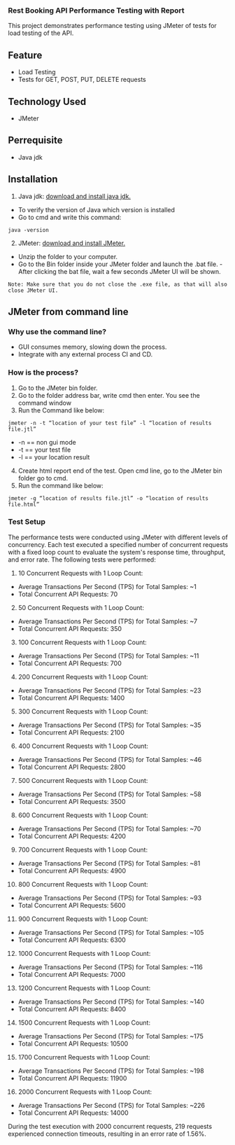 ### Rest Booking API Performance Testing with Report
This project demonstrates performance testing using JMeter of tests for load testing of the API.
## Feature
- Load Testing
- Tests for GET, POST, PUT, DELETE requests
## Technology Used
- JMeter
## Perrequisite
- Java jdk
## Installation
1. Java jdk: [download and install java jdk.](https://www.oracle.com/apac/java/technologies/downloads/)
- To verify the version of Java which version is installed
- Go to cmd and write this command:
```Console
java -version
```
2. JMeter: [download and install JMeter.](https://jmeter.apache.org/download_jmeter.cgi)
- Unzip the folder to your computer.
- Go to the Bin folder inside your JMeter folder and launch the .bat file.
-After clicking the bat file, wait a few seconds JMeter UI will be shown.
```Console
Note: Make sure that you do not close the .exe file, as that will also close JMeter UI.
```
## JMeter from command line
### Why use the command line?
- GUI consumes memory, slowing down the process.
- Integrate with any external process CI and CD.
### How is the process?
1. Go to the JMeter bin folder.
2. Go to the folder address bar, write cmd then enter. You see the command window
3. Run the Command like below:
```Console
jmeter -n -t “location of your test file” -l “location of results file.jtl”
```
- -n == non gui mode
- -t == your test file
- -l == your location result
4. Create html report end of the test. Open cmd line, go to the JMeter bin folder go to cmd.
5. Run the command like below:
```Console
jmeter -g “location of results file.jtl” -o “location of results file.html”
```
### Test Setup
The performance tests were conducted using JMeter with different levels of concurrency. Each test executed a specified number of concurrent requests with a fixed loop count to evaluate the system's response time, throughput, and error rate.
The following tests were performed:
1. 10 Concurrent Requests with 1 Loop Count:
- Average Transactions Per Second (TPS) for Total Samples: ~1
- Total Concurrent API Requests: 70
2. 50 Concurrent Requests with 1 Loop Count:
- Average Transactions Per Second (TPS) for Total Samples: ~7
- Total Concurrent API Requests: 350
3. 100 Concurrent Requests with 1 Loop Count:
- Average Transactions Per Second (TPS) for Total Samples: ~11
- Total Concurrent API Requests: 700
4. 200 Concurrent Requests with 1 Loop Count:
- Average Transactions Per Second (TPS) for Total Samples: ~23
- Total Concurrent API Requests: 1400
5. 300 Concurrent Requests with 1 Loop Count:
- Average Transactions Per Second (TPS) for Total Samples: ~35
- Total Concurrent API Requests: 2100
6. 400 Concurrent Requests with 1 Loop Count:
- Average Transactions Per Second (TPS) for Total Samples: ~46
- Total Concurrent API Requests: 2800
7. 500 Concurrent Requests with 1 Loop Count:
- Average Transactions Per Second (TPS) for Total Samples: ~58
- Total Concurrent API Requests: 3500
8. 600 Concurrent Requests with 1 Loop Count:
- Average Transactions Per Second (TPS) for Total Samples: ~70
- Total Concurrent API Requests: 4200
9. 700 Concurrent Requests with 1 Loop Count:
- Average Transactions Per Second (TPS) for Total Samples: ~81
- Total Concurrent API Requests: 4900
10. 800 Concurrent Requests with 1 Loop Count:
- Average Transactions Per Second (TPS) for Total Samples: ~93
- Total Concurrent API Requests: 5600
11. 900 Concurrent Requests with 1 Loop Count:
- Average Transactions Per Second (TPS) for Total Samples: ~105
- Total Concurrent API Requests: 6300
12. 1000 Concurrent Requests with 1 Loop Count:
- Average Transactions Per Second (TPS) for Total Samples: ~116
- Total Concurrent API Requests: 7000
13. 1200 Concurrent Requests with 1 Loop Count:
- Average Transactions Per Second (TPS) for Total Samples: ~140
- Total Concurrent API Requests: 8400
14. 1500 Concurrent Requests with 1 Loop Count:
- Average Transactions Per Second (TPS) for Total Samples: ~175
- Total Concurrent API Requests: 10500
15. 1700 Concurrent Requests with 1 Loop Count:
- Average Transactions Per Second (TPS) for Total Samples: ~198
- Total Concurrent API Requests: 11900
16. 2000 Concurrent Requests with 1 Loop Count:
- Average Transactions Per Second (TPS) for Total Samples: ~226
- Total Concurrent API Requests: 14000

During the test execution with 2000 concurrent requests, 219 requests experienced connection timeouts, resulting in an error rate of 1.56%.

